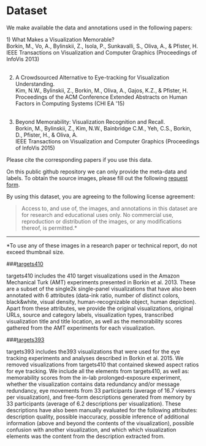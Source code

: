 # Dataset

We make available the data and annotations used in the following papers: 

<dl>
1) What Makes a Visualization Memorable?<br>
Borkin, M., Vo, A., Bylinskii, Z., Isola, P., Sunkavalli, S., Oliva, A., & Pfister, H.<br>
IEEE Transactions on Visualization and Computer Graphics (Proceedings of InfoVis 2013)<br><br>

2) A Crowdsourced Alternative to Eye-tracking for Visualization Understanding.<br>
Kim, N.W., Bylinskii, Z., Borkin, M., Oliva, A., Gajos, K.Z., & Pfister, H.<br>
Proceedings of the ACM Conference Extended Abstracts on Human Factors in Computing Systems (CHI EA '15)<br><br>

3) Beyond Memorability: Visualization Recognition and Recall.<br>
Borkin, M., Bylinskii, Z., Kim, N.W., Bainbridge C.M., Yeh, C.S., Borkin, D., Pfister, H., & Oliva, A.<br>
IEEE Transactions on Visualization and Computer Graphics (Proceedings of InfoVis 2015)<br>
</dl>

Please cite the corresponding papers if you use this data.

On this public github repository we can only provide the meta-data and labels.
To obtain the source images, please fill out the following [request form](http://massvis.mit.edu/#data).

By using this dataset, you are agreeing to the following license agreement:
> Access to, and use of, the images, and annotations in this dataset are for research and educational uses only. No commercial use, reproduction or distribution of the images, or any modifications thereof, is permitted.* 

---

*To use any of these images in a research paper or technical report, do not exceed thumbnail size.

###[targets410](https://github.com/massvis/dataset/blob/master/README_targets410.md)

targets410 includes the 410 target visualizations used in the Amazon Mechanical Turk (AMT) experiments presented in Borkin et al. 2013. These are a subset of the single2k single-panel visualizations that have also been annotated with 6 attributes (data-ink ratio, number of distinct colors, black&white, visual density, human-recognizable object, human depiction). Apart from these attributes, we provide the original visualizations, original URLs, source and category labels, visualization types, transcribed visualization title and title location, as well as the memorability scores gathered from the AMT experiments for each visualization. 

###[targets393](https://github.com/massvis/dataset/blob/master/README_targets393.md)

targets393 includes the393 visualizations that were used for the eye tracking experiments and analyses described in Borkin et al. 2015. We removed visualizations from targets410 that contained skewed aspect ratios for eye tracking. We include all the elements from targets410, as well as: memorability scores from the in-lab prolonged-exposure experiment, whether the visualization contains data redundancy and/or message redundancy, eye movements from 33 participants (average of 16.7 viewers per visualization), and free-form descriptions generated from memory by 33 participants (average of 6.2 descriptions per visualization). These descriptions have also been manually evaluated for the following attributes: description quality, possible inaccuracy, possible inference of additional information (above and beyond the contents of the visualization), possible confusion with another visualization, and which which visualization elements was the content from the description extracted from.


